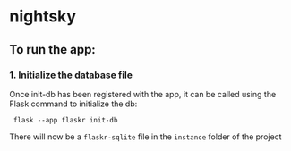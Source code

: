 # nightsky

## To run the app:

### 1. Initialize the database file
Once init-db has been registered with the app, it can be called using the Flask command to initialize the db:

` flask --app flaskr init-db`

There will now be a `flaskr-sqlite` file in the `instance` folder of the project


